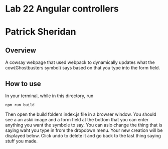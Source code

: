 # Lab 22 Angular controllers
# Patrick Sheridan

## Overview
A cowsay webpage that used webpack to dynamically updates what the cow(Ghostbusters symbol) says based on that you type into the form field.

## How to use
In your terminal, while in this directory, run
```
npm run build
```
Then open the build folders index.js file in a browser window. You should see a an askii image and a form field at the bottom that you can enter anything you want the symbole to say. You can aslo change the thing that is saying waht you type in from the dropdown menu.
Your new creation will be displayed below. Click undo to delete it and go back to the last thing saying stuff you made.
